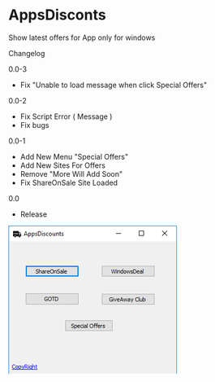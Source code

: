 # AppsDisconts
Show latest offers for App only for windows

Changelog

0.0-3

- Fix "Unable to load message when click Special Offers"




0.0-2
- Fix Script Error ( Message )
- Fix bugs




0.0-1

- Add New Menu "Special Offers"
- Add New Sites For Offers
- Remove "More Will Add Soon"
- Fix ShareOnSale Site Loaded




0.0 

- Release



![alt text](ScreenShot_20170104174952.png "Picture")

